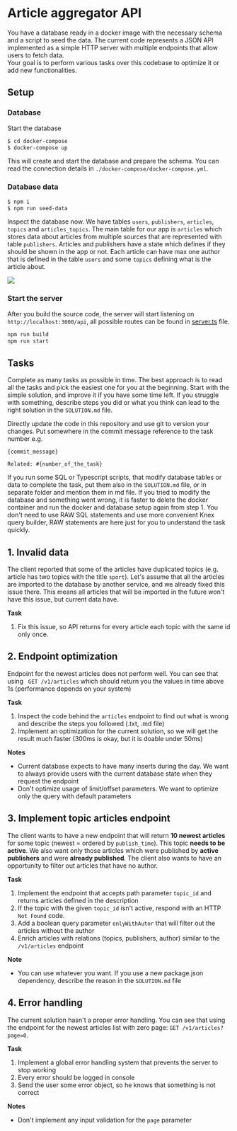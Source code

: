 # Article aggregator API

You have a database ready in a docker image with the necessary schema and a script to seed the data. The current code
represents a JSON API implemented as a simple HTTP server with multiple endpoints that allow users to fetch data.  
Your goal is to perform various tasks over this codebase to optimize it or add new functionalities.

## Setup

### Database

Start the database

```sh
$ cd docker-compose
$ docker-compose up
```

This will create and start the database and prepare the schema.
You can read the connection details in `./docker-compose/docker-compose.yml`.

### Database data

```sh
$ npm i
$ npm run seed-data
```

Inspect the database now. We have tables `users`, `publishers`, `articles`, `topics` and `articles_topics`.
The main table for our app is `articles` which stores data about articles from multiple sources that are
represented with table `publishers`. Articles and publishers have a state which defines if they should be shown in the
app or not.
Each article can have max one author that is defined in the table `users` and some `topics` defining what is the article
about.

![](https://www.plantuml.com/plantuml/png/JSwn3G8n30NGtbDu0QvXWMC32XWWn8PO93dBzXK8iJj1877L_th5rvyzaiNQAXGXnYoMAtyxDuq7Dewoa6_fAbo7WD-bQxBKK1EHz1lk0SxEXjCJ3nRocVeblgQ1fqKb_sc7n_LInGiRpDnft7W3)

### Start the server

After you build the source code, the server will start listening on `http://localhost:3000/api`, all possible routes can
be found in [server.ts](src/server.ts) file.

```sh
npm run build
npm run start
```

## Tasks

Complete as many tasks as possible in time. The best approach is to read all the tasks and pick the easiest one for you at the beginning. Start with the simple solution, and improve it if you have some time left.
If you struggle with something, describe steps you did or what you think can lead to the right solution in the `SOLUTION.md` file.

Directly update the code in this repository and use git to version your changes. Put somewhere in the commit message
reference to the task number e.g.

```
{commit_message} 

Related: #{number_of_the_task}
```

If you run some SQL or Typescript scripts, that modify database tables or data to complete the task, put them also in the `SOLUTION.md` file,
or in separate folder and mention them in md file.
If you tried to modify the database and something went wrong, it is faster to delete the docker container
and run the docker and database setup again from step 1.
You don't need to use RAW SQL statements and use more convenient Knex query builder, RAW statements are here
just for you to understand the task quickly.

## 1. Invalid data

The client reported that some of the articles have duplicated topics (e.g. article has two topics with the title `sport`).
Let's assume that all the articles are imported to the database by another service, and we already fixed this issue
there. This means all articles that will be imported in the future won't have this issue, but current data have.

**Task**

1. Fix this issue, so API returns for every article each topic with the same id only once.

## 2. Endpoint optimization

Endpoint for the newest articles does not perform well. You can see that using ` GET /v1/articles` which
should return you the values in time above 1s (performance depends on your system)

**Task**
1. Inspect the code behind the `articles` endpoint to find out what is wrong and describe the steps you followed (.txt, .md
   file)
2. Implement an optimization for the current solution, so we will get the result much faster (300ms is okay, but it is doable under 50ms)

**Notes**

- Current database expects to have many inserts during the day. We want to always provide users with the current database state when
  they request the endpoint
- Don't optimize usage of limit/offset parameters. We want to optimize only the query with default parameters

## 3. Implement topic articles endpoint

The client wants to have a new endpoint that will return **10 newest articles** for some topic (newest = ordered
by `publish_time`). This topic **needs to be active**.
We also want only those articles which were published by **active publishers** and were **already published**.
The client also wants to have an opportunity to filter out articles that have no author.

**Task**

1. Implement the endpoint that accepts path parameter `topic_id` and returns articles defined in the description
2. If the topic with the given `topic_id` isn't active, respond with an HTTP `Not Found` code.
3. Add a boolean query parameter `onlyWithAutor` that will filter out the articles without the author
4. Enrich articles with relations (topics, publishers, author) similar to the `/v1/articles` endpoint

**Note**
- You can use whatever you want. If you use a new package.json dependency, describe the reason in the `SOLUTION.md` file

## 4. Error handling

The current solution hasn't a proper error handling. You can see that using the endpoint for
the newest articles list with zero page: `GET /v1/articles?page=0`.

**Task**

1. Implement a global error handling system that prevents the server to stop working
2. Every error should be logged in console
3. Send the user some error object, so he knows that something is not correct

**Notes**

- Don't implement any input validation for the `page` parameter
